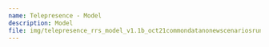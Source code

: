```yaml
---
name: Telepresence - Model
description: Model
file: img/telepresence_rrs_model_v1.1b_oct21commondatanonewscenariosrun-1-.xlsm
---
```

